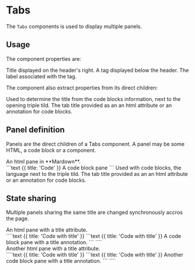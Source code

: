 
# Tabs

The `Tabs` components is used to display multiple panels.

## Usage

The component properties are:

<Properties>
  <Property name="title" type="string, optional">
    Title displayed on the header's right.
  </Property>
  <Property name="tag" type="string, optional">
    A tag displayed below the header.
  </Property>
  <Property name="label" type="string, optional">
    The label associated with the tag.
  </Property>
</Properties>

The component also extract properties from its direct children:

<Properties>
  <Property name="Language" type="string, code block only">
    Used to determine the title from the code blocks information, next to the opening triple tild.
  </Property>
  <Property name="title" type="string, optional">
    The tab title provided as an an html attribute or an annotation for code blocks.
  </Property>
</Properties>

## Panel definition

Panels are the direct children of a Tabs component. A panel may be some HTML, a code block or a component.

<Tabs>
<div title="html">
  An html pane in **Mardown**.
</div>
```text {{ title: 'Code' }}
A code block pane
```
<Properties title="Component">
  <Property name="Language" type="string">
    Used with code blocks, the language next to the triple tild.
  </Property>
  <Property name="title" type="string, optional">
    The tab title provided as an an html attribute or an annotation for code blocks.
  </Property>
</Properties>
</Tabs>

## State sharing

Multiple panels sharing the same title are changed synchronously accros the page.

<Tabs>
  <div title="html">
    An html pane with a title attribute.
  </div>
  ````text {{ title: 'Code with title' }}
  ```text {{ title: 'Code with title' }}
  A code block pane with a title annotation.
  ```
  ````
</Tabs>

<Tabs>
  <div title="html">
    Another html pane with a title attribute.
  </div>
  ````text {{ title: 'Code with title' }}
  ```text {{ title: 'Code with title' }}
  Another code block pane with a title annotation.
  ```
  ````
</Tabs>
